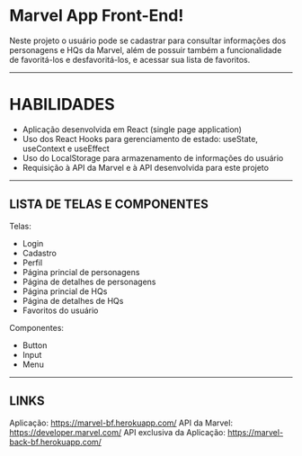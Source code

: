 # Marvel App Front-End!
Neste projeto o usuário pode se cadastrar para consultar informações dos personagens e HQs da Marvel, além de possuir também a funcionalidade de favoritá-los e desfavoritá-los, e acessar sua lista de favoritos.

---

# HABILIDADES
  - Aplicação desenvolvida em React (single page application)
  - Uso dos React Hooks para gerenciamento de estado: useState, useContext e useEffect
  - Uso do LocalStorage para armazenamento de informações do usuário
  - Requisição à API da Marvel e à API desenvolvida para este projeto

---

## LISTA DE TELAS E COMPONENTES

Telas:
- Login
- Cadastro
- Perfil
- Página princial de personagens
- Página de detalhes de personagens
- Página princial de HQs
- Página de detalhes de HQs
- Favoritos do usuário

Componentes:
- Button
- Input
- Menu

---

## LINKS
Aplicação: https://marvel-bf.herokuapp.com/
API da Marvel: https://developer.marvel.com/
API exclusiva da Aplicação: https://marvel-back-bf.herokuapp.com/